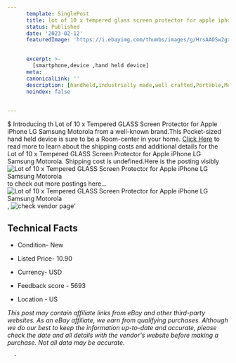 ```yaml
---
      template: SinglePost
      title: lot of 10 x tempered glass screen protector for apple iphone lg samsung motorola
      status: Published
      date: '2023-02-12'
      featuredImage: 'https://i.ebayimg.com/thumbs/images/g/HrsAAOSw2gxYo49~/s-l225.jpg'
       

      excerpt: >-
        [smartphone,device ,hand held device]
      meta:
      canonicalLink: ''
      description: [handheld,industrially made,well crafted,Portable,Mobile,Compact,Convenient,Lightweight,Maneuverable,Man-portable,Miniature,Carriable,Hand-held,Light,Holdable,Transportable,Mobile device,Pocket-sized,On-the-go,Wireless,Cordless,Compact size,Convenient size, smartphone,device ,hand held device]
      noindex: false
      

---
```

$
      Introducing th Lot of 10 x Tempered GLASS Screen Protector for Apple iPhone LG Samsung Motorola from a well-known brand.This Pocket-sized hand held device is sure to be a Room-center in your home. [Click Here](https://www.ebay.com/itm/162396203450?hash=item25cf9169ba%3Ag%3AHrsAAOSw2gxYo49%7E&mkevt=1&mkcid=1&mkrid=711-53200-19255-0&campid=%253CePNCampaignId%253E&customid=%253CreferenceId%253E&toolid=10049) to read more to learn about the shipping costs and additional details for the Lot of 10 x Tempered GLASS Screen Protector for Apple iPhone LG Samsung Motorola. Shipping cost is undefined.Here is the posting visibly ![Lot of 10 x Tempered GLASS Screen Protector for Apple iPhone LG Samsung Motorola](https://i.ebayimg.com/thumbs/images/g/HrsAAOSw2gxYo49~/s-l225.jpg) to check out more postings here... ![Lot of 10 x Tempered GLASS Screen Protector for Apple iPhone LG Samsung Motorola](https://i.ebayimg.com/images/g/HrsAAOSw2gxYo49~/s-l1200.jpg), ![check vendor page](https://origin-galleryplus.ebayimg.com/ws/web/162396203450_2_0_1/225x225.jpg,https://origin-galleryplus.ebayimg.com/ws/web/162396203450_3_0_1/225x225.jpg,https://origin-galleryplus.ebayimg.com/ws/web/162396203450_4_0_1/225x225.jpg)'

      

 ## Technical Facts 



     
      

 - Condition- New 


      

 - Listed Price- 10.90 


      

 - Currency- USD 


      

 - Feedback score - 5693 


      

 - Location - US 


      
      

 *_This post may contain affiliate links from eBay and other third-party websites. As an eBay affiliate, we earn from qualifying purchases. Although we do our best to keep the information up-to-date and accurate, please check the date and all details with the vendor's website before making a purchase. Not all data may be accurate._*




      -
